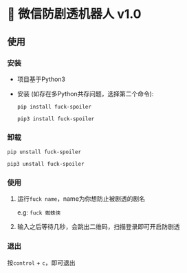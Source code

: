 # 🤖 微信防剧透机器人 v1.0
## 使用
### 安装

- 项目基于Python3
- 安装 (如存在多Python共存问题，选择第二个命令):

    `pip install fuck-spoiler`

    `pip3 install fuck-spoiler`
### 卸载

`pip unstall fuck-spoiler` 
    
`pip3 unstall fuck-spoiler` 
    
### 使用

1. 运行`fuck name`，name为你想防止被剧透的剧名

   e.g: `fuck 蜘蛛侠`
    
2. 输入之后等待几秒，会跳出二维码，扫描登录即可开启防剧透

### 退出
按`control` + `c`，即可退出

